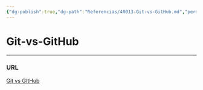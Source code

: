 ```yaml
---
{"dg-publish":true,"dg-path":"Referencias/40013-Git-vs-GitHub.md","permalink":"/referencias/40013-git-vs-git-hub/","tags":["programacion"]}
---
```



# Git-vs-GitHub

---
### URL
[Git vs GItHub](https://kinsta.com/es/base-de-conocimiento/git-vs-github/)